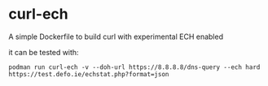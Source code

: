 # curl-ech

A simple Dockerfile to build curl with experimental ECH enabled

it can be tested with:

```
podman run curl-ech -v --doh-url https://8.8.8.8/dns-query --ech hard https://test.defo.ie/echstat.php?format=json 
```

